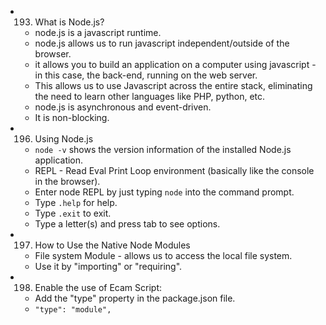 -	193. What is Node.js?
	-	node.js is a javascript runtime.
	- 	node.js allows us to run javascript independent/outside of the browser.
	-	it allows you to build an application on a computer using javascript - in this case, the back-end, running on the web server.
	-	This allows us to use Javascript across the entire stack, eliminating the need to learn other languages like PHP, python, etc.
	-	node.js is asynchronous and event-driven.
	-	It is non-blocking.
-	196. Using Node.js
	-	`node -v` shows the version information of the installed Node.js application.
	-	REPL - Read Eval Print Loop environment (basically like the console in the browser).
	-	Enter node REPL by just typing `node` into the command prompt.
	-	Type `.help` for help.
	-	Type `.exit` to exit.
	-	Type a letter(s) and press tab to see options.
-	197. How to Use the Native Node Modules
	-	File system Module - allows us to access the local file system.
	-	Use it by "importing" or "requiring".
- 	198. Enable the use of Ecam Script:
	-	Add the "type" property in the package.json file.
	-	`"type": "module", `